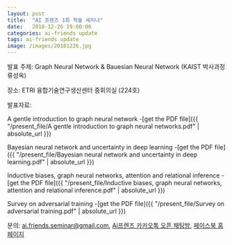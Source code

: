 ```yaml
---
layout: post
title:  "AI 프렌즈 1회 학술 세미나"
date:   2018-12-26 19:00:00
categories: ai-friends update
tags: ai-friends update
image: /images/20181226.jpg
---
```


발표 주제: Graph Neural Network & Bauesian Neural Network (KAIST 박사과정 류성옥)

장소: ETRI 융합기술연구생산센터 중회의실 (224호)



발표자료:

A gentle introduction to graph neural network
-[get the PDF file]({{ "/present_file/A gentle introduction to graph neural networks.pdf" | absolute_url }})

Bayesian neural network and uncertainty in deep learning
-[get the PDF file]({{ "/present_file/Bayesian neural network and uncertainty in deep learning.pdf" | absolute_url }})

Inductive biases, graph neural networks, attention and relational inference
-[get the PDF file]({{ "/present_file/Inductive biases, graph neural networks, attention and relational inference.pdf" | absolute_url }})

Survey on adversarial training
-[get the PDF file]({{ "/present_file/Survey on adversarial training.pdf" | absolute_url }})









문의: ai.friends.seminar@gmail.com,
[Ai프렌즈 카카오톡 오픈 채팅방][kakao_ai],
[페이스북 홈페이지][facebook_ai]

[kakao_ai]:     https://open.kakao.com/o/ggewxi2
[facebook_ai]:  https://www.facebook.com/groups/aifriend/
